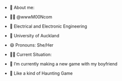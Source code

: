 - 🦄 About me: 
- 🧙‍♀️ @wwwM00Ncom
- 🔋 Electrical and Electronic Engineering
- 🏫 University of Auckland
- 😄 Pronouns: She/Her

- 😶‍🌫️ Current Situation: 
- 💞️ I’m currently making a new game with my boyfriend
- 👻 Like a kind of Haunting Game


<!---
wwwM00Ncom/wwwM00Ncom is a ✨ special ✨ repository because its `README.md` (this file) appears on your GitHub profile.
You can click the Preview link to take a look at your changes.
--->
